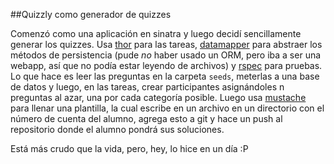 ##Quizzly como generador de quizzes

Comenzó como una aplicación en sinatra y luego decidí sencillamente generar los quizzes. Usa [thor](http://rdoc.info/github/wycats/thor/master/file/README.md) para las tareas, [datamapper](http://datamapper.org/) para abstraer los métodos de persistencia (pude *no* haber usado un ORM, pero iba a ser una webapp, así que no podía estar leyendo de archivos) y [rspec](http://rspec.info/) para pruebas. Lo que hace es leer las preguntas en la carpeta `seeds`, meterlas a una base de datos y luego, en las tareas, crear participantes asignándoles n preguntas al azar, una por cada categoría posible. Luego usa [mustache](http://mustache.github.com/) para llenar una plantilla, la cual escribe en un archivo en un directorio con el número de cuenta del alumno, agrega esto a git y hace un push al repositorio donde el alumno pondrá sus soluciones. 

Está más crudo que la vida, pero, hey, lo hice en un día :P


